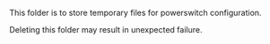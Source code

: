 This folder is to store temporary files for powerswitch configuration. 

Deleting this folder may result in unexpected failure.